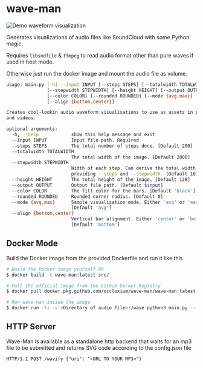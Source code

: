 # wave-man

![Demo waveform visualization](demo/demo.png "Demo waveform visualization")

Generates visualizations of audio files like SoundCloud with some Python magic.

Requires `libsndfile` & `ffmpeg` to read audio format other than pure waves if used in host mode.

Otherwise just run the docker image and mount the audio file as volume.

```bash
usage: main.py [-h] --input INPUT [--steps STEPS] [--totalwidth TOTALWIDTH]
               [--stepwidth STEPWIDTH] [--height HEIGHT] [--output OUTPUT]
               [--color COLOR] [--rounded ROUNDED] [--mode {avg,max}]
               [--align {bottom,center}]

Creates cool-lookin audio waveform visualisations to use as assets in players
and videos.

optional arguments:
  -h, --help            show this help message and exit
  --input INPUT         Input file path. Required
  --steps STEPS         The total number of steps done. [Default 200]
  --totalwidth TOTALWIDTH
                        The total width of the image. [Default 2000]
  --stepwidth STEPWIDTH
                        Width of each step. Can derive the total width by
                        providing --steps and --stepwidth. [Default 10]
  --height HEIGHT       The total height of the image. [Default 128]
  --output OUTPUT       Output file path. [Default $input]
  --color COLOR         The fill color for the bars. [Default 'black']
  --rounded ROUNDED     Rounded corner radius. [Default 0]
  --mode {avg,max}      Sample visualization mode. Either 'avg' or 'max'
                        [Default 'avg']
  --align {bottom,center}
                        Vertical bar alignment. Either 'center' or 'bottom'
                        [Default 'bottom']
```

## Docker Mode

Build the Docker image from the provided Dockerfile and run it like this 

```bash
# Build the Docker image yourself OR
$ docker build -t wave-man:latest src/

# Pull the official image from the Github Docker Registry
$ docker pull docker.pkg.github.com/occloxium/wave-man/wave-man:latest

# Run wave-man inside the image
$ docker run -ti -v <Directory of audio file>:/wave python3 main.py --input <Audio file> [ARGS...]
```

## HTTP Server

Wave-Man is available as a standalone http backend that waits for an mp3 file to be submitted and returns SVG code
according to the config.json file

```
HTTP/1.1 POST /wavify {"uri": "<URL TO YOUR MP3>"}
```

